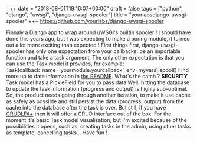 +++
date = "2018-08-01T19:16:07+00:00"
draft = false
tags = ["python", "django", "uwsgi", "django-uwsgi-spooler"]
title = "yourlabsdjango-uwsgi-spooler"
+++
https://github.com/yourlabs/django-uwsgi-spooler

Finnaly a Django app to wrap around uWSGI's builtin spooler ! I should have done this years ago, but I was expecting to make a boring module, it turned out a lot more exciting than expected ! First things first, django-uwsgi-spooler has only one expectation from your callbacks: be an importable function and take a task argument. The only other expectation is that you can use the Task model it provides, for example: Task(callback_name='yourmodule.yourcallback', env=myvars).spool() Find more up to date information in [the README](https://github.com/yourlabs/django-uwsgi-spooler). What's the catch ? **SECURITY** Task model has a PickleField for you to pass data Well, hitting the database to update the task information (progress and output) is highly sub-optimal. So, the product needs going through another iteration, to make it use cache as safely as possible and still persist the data (progress, output) from the cache into the database after the task is over. But still, if you have [CRUDLFA+](https://blog.yourlabs.org/tagged/crudlfap) then it will offer a CRUD interface out of the box. For the moment it's basic Task model visualisation, but I'm excited because of the possibilities it opens, such as: creating tasks in the admin, using other tasks as template, cancelling tasks... Have fun !
